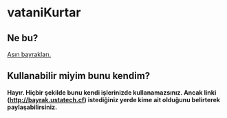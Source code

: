 vataniKurtar
=========================

Ne bu?
--------
[Asın bayrakları.](http://bayrak.ustatech.cf)

Kullanabilir miyim bunu kendim?
--------
**Hayır. Hiçbir şekilde bunu kendi işlerinizde kullanamazsınız. Ancak linki (http://bayrak.ustatech.cf) istediğiniz yerde kime ait olduğunu belirterek paylaşabilirsiniz.**
